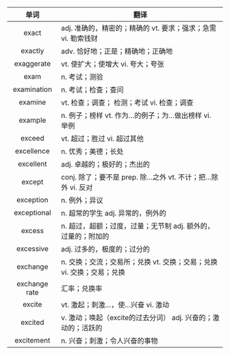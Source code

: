 |单词|翻译  |
|:--:|--| 
|	exact  		|		adj. 准确的，精密的；精确的 vt. 要求；强求；急需 vi. 勒索钱财	|		
|	exactly  		|		adv. 恰好地；正是；精确地；正确地	|		
|	exaggerate  		|		vt. 使扩大；使增大 vi. 夸大；夸张	|		
|	exam  		|		n. 考试；测验	|		
|	examination  		|		n. 考试；检查；查问	|		
|	examine  		|		vt. 检查；调查； 检测；考试 vi. 检查；调查	|		
|	example  		|		n. 例子；榜样 vt. 作为…的例子；为…做出榜样 vi. 举例	|		
|	exceed  		|		vt. 超过；胜过 vi. 超过其他	|		
|	excellence  		|		n. 优秀；美德；长处	|		
|	excellent  		|		adj. 卓越的；极好的；杰出的	|		
|	except  		|		conj. 除了；要不是 prep. 除…之外 vt. 不计；把…除外 vi. 反对	|		
|	exception  		|		n. 例外；异议	|		
|	exceptional  		|		n. 超常的学生 adj. 异常的，例外的	|		
|	excess  		|		n. 超过，超额；过度，过量；无节制 adj. 额外的，过量的；附加的	|		
|	excessive  		|		adj. 过多的，极度的；过分的	|		
|	exchange  		|		n. 交换；交流；交易所；兑换 vt. 交换；交易；兑换 vi. 交换；交易；兑换	|		
|	exchange rate  		|		汇率；兑换率	|		
|	excite  		|		vt. 激起；刺激…，使…兴奋 vi. 激动	|		
|	excited  		|		v. 激动；唤起（excite的过去分词） adj. 兴奋的；激动的；活跃的	|		
|	excitement  		|		n. 兴奋；刺激；令人兴奋的事物	|		

